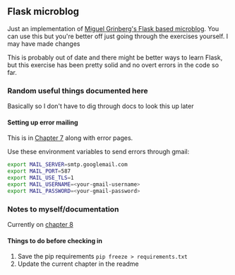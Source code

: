 ## Flask microblog

Just an implementation of [Miguel Grinberg's Flask based microblog](https://blog.miguelgrinberg.com/post/the-flask-mega-tutorial-part-i-hello-world).  You can use this but you're better off just going through the exercises yourself. I may have made changes

This is probably out of date and there might be better ways to learn Flask, but
this exercise has been pretty solid and no overt errors in the code so far.


### Random useful things documented here

Basically so I don't have to dig through docs to look this up later

#### Setting up error mailing

This is in [Chapter 7](https://blog.miguelgrinberg.com/post/the-flask-mega-tutorial-part-vii-error-handling) along with error pages.

Use these environment variables to send errors through gmail:
```bash
export MAIL_SERVER=smtp.googlemail.com
export MAIL_PORT=587
export MAIL_USE_TLS=1
export MAIL_USERNAME=<your-gmail-username>
export MAIL_PASSWORD=<your-gmail-password>
```



### Notes to myself/documentation

Currently on [chapter 8](https://blog.miguelgrinberg.com/post/the-flask-mega-tutorial-part-viii-followers)

#### Things to do before checking in

1. Save the pip requirements `pip freeze > requirements.txt`
2. Update the current chapter in the readme


